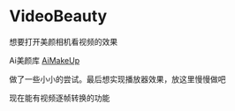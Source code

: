 # VideoBeauty
想要打开美颜相机看视频的效果

Ai美颜库 [AiMakeUp](https://github.com/QuantumLiu/AIMakeup)

做了一些小小的尝试。最后想实现播放器效果，放这里慢慢做吧

现在能有视频逐帧转换的功能